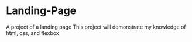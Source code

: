 # Landing-Page
A project of a landing page
This project will demonstrate my knowledge of html, css, and flexbox
